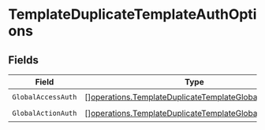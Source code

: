 # TemplateDuplicateTemplateAuthOptions


## Fields

| Field                                                                                                                          | Type                                                                                                                           | Required                                                                                                                       | Description                                                                                                                    |
| ------------------------------------------------------------------------------------------------------------------------------ | ------------------------------------------------------------------------------------------------------------------------------ | ------------------------------------------------------------------------------------------------------------------------------ | ------------------------------------------------------------------------------------------------------------------------------ |
| `GlobalAccessAuth`                                                                                                             | [][operations.TemplateDuplicateTemplateGlobalAccessAuth](../../models/operations/templateduplicatetemplateglobalaccessauth.md) | :heavy_check_mark:                                                                                                             | N/A                                                                                                                            |
| `GlobalActionAuth`                                                                                                             | [][operations.TemplateDuplicateTemplateGlobalActionAuth](../../models/operations/templateduplicatetemplateglobalactionauth.md) | :heavy_check_mark:                                                                                                             | N/A                                                                                                                            |